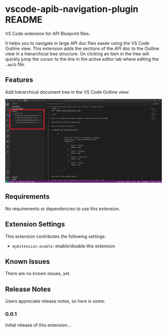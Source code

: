 # vscode-apib-navigation-plugin README

VS Code extension for API Blueprint files.

It helps you to navigate in large API doc files easier using the VS Code Outline view. This extension adds the sections of the API doc to the Outline view in a hierarchical tree structure. On clicking an item in the tree will quickly jump the cursor to the line in the active editor tab where editing the `.apib` file.

## Features

Add hierarchical document tree in the VS Code Outline view:

![Outline](images/screenshot-1.png)

## Requirements

No requirements or dependencies to use this extension.

## Extension Settings

This extension contributes the following settings:

* `myExtension.enable`: enable/disable this extension

## Known Issues

There are no known issues, yet.

## Release Notes

Users appreciate release notes, so here is some:

### 0.0.1

Initial release of this extension...
